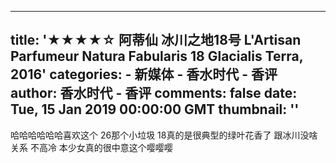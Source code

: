 
---
title: '★★★★☆ 阿蒂仙 冰川之地18号 L'Artisan Parfumeur Natura Fabularis 18 Glacialis Terra, 2016'
categories: 
    - 新媒体
    - 香水时代 - 香评
author: 香水时代 - 香评
comments: false
date: Tue, 15 Jan 2019 00:00:00 GMT
thumbnail: ''
---

<div>   
哈哈哈哈哈哈喜欢这个 26那个小垃圾 18真的是很典型的绿叶花香了 跟冰川没啥关系 不高冷 本少女真的很中意这个嘤嘤嘤  
</div>
            